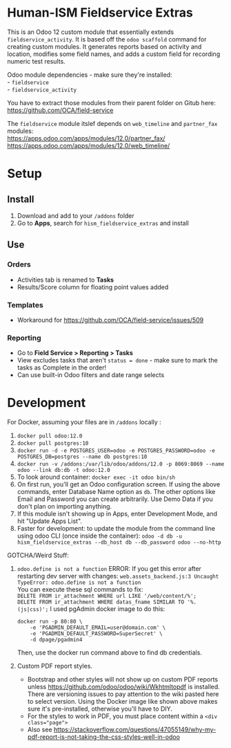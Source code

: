 # Human-ISM Fieldservice Extras

This is an Odoo 12 custom module that essentially extends `fieldservice_activity`. It is based off the `odoo scaffold` command for creating custom modules.
It generates reports based on activity and location, modifies some field names, and adds a custom field for recording numeric test results.

 Odoo module dependencies - make sure they're installed: \
	- `fieldservice` \
	- `fieldservice_activity`

You have to extract those modules from their parent folder on Gitub here: \
https://github.com/OCA/field-service

The `fieldservice` module itslef depends on `web_timeline` and `partner_fax` modules: \
https://apps.odoo.com/apps/modules/12.0/partner_fax/
https://apps.odoo.com/apps/modules/12.0/web_timeline/

# Setup

## Install
1. Download and add to your `/addons` folder
2. Go to **Apps**, search for `hism_fieldservice_extras` and install

## Use

### Orders

- Activities tab is renamed to **Tasks**
- Results/Score column for floating point values added

### Templates

- Workaround for https://github.com/OCA/field-service/issues/509

### Reporting

- Go to **Field Service > Reporting > Tasks**
- View excludes tasks that aren't `status = done` - make sure to mark the tasks as Complete in the order!
- Can use built-in Odoo filters and date range selects



# Development

For Docker, assuming your files are in `/addons` locally :

1. `docker pull odoo:12.0`
2. `docker pull postgres:10`
3. `docker run -d -e POSTGRES_USER=odoo -e POSTGRES_PASSWORD=odoo -e POSTGRES_DB=postgres --name db postgres:10`
4.  `docker run -v /addons:/var/lib/odoo/addons/12.0 -p 8069:8069 --name odoo --link db:db -t odoo:12.0`
5. To look around container: `docker exec -it odoo bin/sh `
6. On first run, you'll get an Odoo configuration screen. If using the above commands, enter Database Name option as `db`. The other options like Email and Password you can create arbitrarily. Use Demo Data if you don't plan on importing anything.
7. If this module isn't showing up in Apps, enter Development Mode, and hit "Update Apps List".
8. Faster for development: to update the module from the command line using odoo CLI (once inside the container):
`odoo -d db -u hism_fieldservice_extras --db_host db --db_password odoo --no-http`

GOTCHA/Weird Stuff:
1. `odoo.define is not a function` ERROR:
If you get this error after restarting dev server with changes:
`web.assets_backend.js:3 Uncaught TypeError: odoo.define is not a function` \
You can execute these sql commands to fix: \
`DELETE FROM ir_attachment WHERE url LIKE '/web/content/%';` \
   `DELETE FROM ir_attachment WHERE datas_fname SIMILAR TO '%.(js|css)';`
I used pgAdmin docker image to do this: 
	```
	docker run -p 80:80 \
		-e 'PGADMIN_DEFAULT_EMAIL=user@domain.com' \
		-e 'PGADMIN_DEFAULT_PASSWORD=SuperSecret' \
		-d dpage/pgadmin4
	```
	Then, use the docker run command above to find db credentials.

  
2. Custom PDF report styles. 
	- Bootstrap and other styles will not show up on custom PDF reports unless 
https://github.com/odoo/odoo/wiki/Wkhtmltopdf is installed. There are versioning issues to pay attention to the wiki pasted here to select version.
  Using the Docker image like shown above makes sure it's pre-installed, otherwise you'll have to DIY.
	- For the styles to work in PDF, you must place content within a `<div class="page">`
	- Also see https://stackoverflow.com/questions/47055149/why-my-pdf-report-is-not-taking-the-css-styles-well-in-odoo